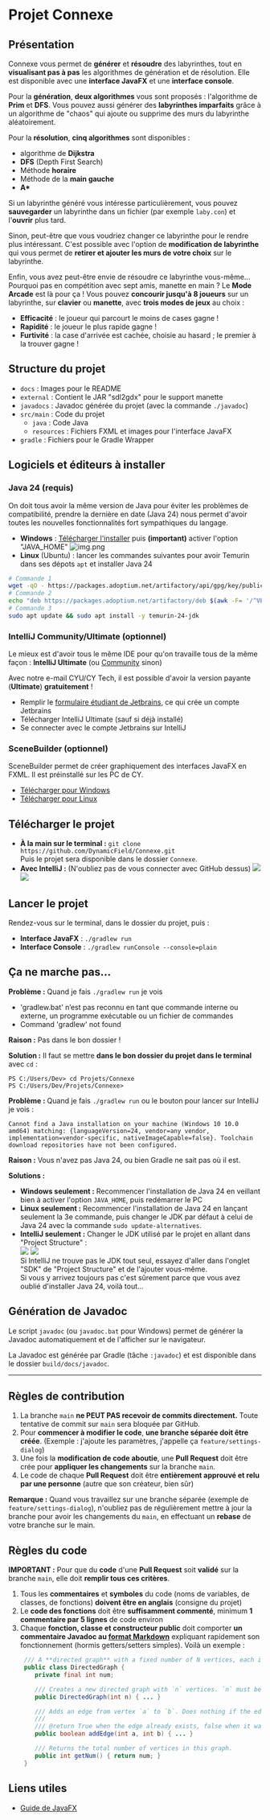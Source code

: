 # Projet Connexe

## Présentation

Connexe vous permet de **générer** et **résoudre** des labyrinthes, tout en **visualisant pas à pas**
les algorithmes de génération et de résolution. Elle est disponible avec une **interface JavaFX** et une **interface console**.

Pour la **génération**, **deux algorithmes** vous sont proposés : l'algorithme de **Prim** et **DFS**. Vous pouvez aussi
générer des **labyrinthes imparfaits** grâce à un algorithme de "chaos" qui ajoute ou supprime des murs du labyrinthe aléatoirement.

Pour la **résolution**, **cinq algorithmes** sont disponibles :
- algorithme de **Dijkstra**
- **DFS** (Depth First Search)
- Méthode **horaire**
- Méthode de la **main gauche**
- **A&ast;**

Si un labyrinthe généré vous intéresse particulièrement, vous pouvez **sauvegarder** un labyrinthe
dans un fichier (par exemple `laby.con`) et l'**ouvrir** plus tard.

Sinon, peut-être que vous voudriez changer ce labyrinthe pour le rendre plus intéressant. C'est possible avec l'option
de **modification de labyrinthe** qui vous permet de **retirer et ajouter les murs de votre choix** sur le labyrinthe.

Enfin, vous avez peut-être envie de résoudre ce labyrinthe vous-même... Pourquoi pas en compétition avec sept amis, manette en main ? 
Le **Mode Arcade** est là pour ça ! Vous pouvez **concourir jusqu'à 8 joueurs** sur un labyrinthe, sur **clavier** ou **manette**, avec **trois modes de jeux** au choix :
- **Efficacité** : le joueur qui parcourt le moins de cases gagne !
- **Rapidité** : le joueur le plus rapide gagne !
- **Furtivité** : la case d'arrivée est cachée, choisie au hasard ; le premier à la trouver gagne !

## Structure du projet

- `docs` : Images pour le README
- `external` : Contient le JAR "sdl2gdx" pour le support manette
- `javadocs` : Javadoc générée du projet (avec la commande `./javadoc`)
- `src/main` : Code du projet
  - `java` : Code Java
  - `resources` : Fichiers FXML et images pour l'interface JavaFX
- `gradle` : Fichiers pour le Gradle Wrapper

## Logiciels et éditeurs à installer

### Java 24 (requis)
On doit tous avoir la même version de Java pour éviter les problèmes de compatibilité, prendre la dernière en date (Java 24)
nous permet d'avoir toutes les nouvelles fonctionnalités fort sympathiques du langage.

- **Windows** : [Télécharger l'installer](https://github.com/adoptium/temurin24-binaries/releases/download/jdk-24%2B36/OpenJDK24U-jdk_x64_windows_hotspot_24_36.msi) 
 puis **(important)** activer l'option "JAVA_HOME" ![img.png](docs/jdk_win_javahome.png)
- **Linux** (Ubuntu) : lancer les commandes suivantes pour avoir Temurin dans ses dépots `apt` et installer Java 24
```bash
# Commande 1
wget -qO - https://packages.adoptium.net/artifactory/api/gpg/key/public | sudo gpg --dearmor | sudo tee /etc/apt/trusted.gpg.d/adoptium.gpg > /dev/null
# Commande 2
echo "deb https://packages.adoptium.net/artifactory/deb $(awk -F= '/^VERSION_CODENAME/{print$2}' /etc/os-release) main" | sudo tee /etc/apt/sources.list.d/adoptium.list
# Commande 3
sudo apt update && sudo apt install -y temurin-24-jdk
```

### IntelliJ Community/Ultimate (optionnel)
Le mieux est d'avoir tous le même IDE pour qu'on travaille tous de la même façon : **IntelliJ Ultimate** (ou [Community](https://www.jetbrains.com/idea/download/?section=windows#community-edition) sinon)

Avec notre e-mail CYU/CY Tech, il est possible d'avoir la version payante (**Ultimate**) **gratuitement** !
- Remplir le [formulaire étudiant de Jetbrains](https://www.jetbrains.com/shop/eform/students), ce qui crée un compte Jetbrains
- Télécharger IntelliJ Ultimate (sauf si déjà installé)
- Se connecter avec le compte Jetbrains sur IntelliJ

### SceneBuilder (optionnel)

SceneBuilder permet de créer graphiquement des interfaces JavaFX en FXML. Il est préinstallé
sur les PC de CY.

- [Télécharger pour Windows](https://gluonhq.com/products/scene-builder/thanks/?dl=https://download2.gluonhq.com/scenebuilder/RC/24.0.0-RC1/install/win/SceneBuilder-24.0.0-RC1.msi)
- [Télécharger pour Linux](https://gluonhq.com/products/scene-builder/thanks/?dl=https://download2.gluonhq.com/scenebuilder/RC/24.0.0-RC1/install/linux/SceneBuilder-24.0.0-RC1.deb)


## Télécharger le projet

- **À la main sur le terminal :** `git clone https://github.com/DynamicField/Connexe.git`  
  Puis le projet sera disponible dans le dossier `Connexe`.
- **Avec IntelliJ :** (N'oubliez pas de vous connecter avec GitHub dessus)
  ![](docs/intellij_clone1.png)
  ![](docs/intellij_clone2.png)


## Lancer le projet

Rendez-vous sur le terminal, dans le dossier du projet, puis :
  - **Interface JavaFX** : `./gradlew run`
  - **Interface Console** : `./gradlew runConsole --console=plain`

## Ça ne marche pas...

**Problème :** Quand je fais `./gradlew run` je vois
- 'gradlew.bat' n’est pas reconnu en tant que commande interne
ou externe, un programme exécutable ou un fichier de commandes 
- Command 'gradlew' not found

**Raison :** Pas dans le bon dossier !

**Solution :** Il faut se mettre **dans le bon dossier du projet dans le terminal** avec `cd` :
```
PS C:/Users/Dev> cd Projets/Connexe
PS C:/Users/Dev/Projets/Connexe>
```

**Problème :** Quand je fais `./gradlew run` ou le bouton pour lancer sur IntelliJ je vois :
```
Cannot find a Java installation on your machine (Windows 10 10.0 amd64) matching: {languageVersion=24, vendor=any vendor, implementation=vendor-specific, nativeImageCapable=false}. Toolchain download repositories have not been configured.
```

**Raison :** Vous n'avez pas Java 24, ou bien Gradle ne sait pas où il est.

**Solutions :**
- **Windows seulement :** Recommencer l'installation de Java 24 en veillant bien 
  à activer l'option `JAVA_HOME`, puis redémarrer le PC
- **Linux seulement :** Recommencer l'installation de Java 24 en lançant seulement la 3e commande, puis
  changer le JDK par défaut à celui de Java 24 avec la commande `sudo update-alternatives`.
- **IntelliJ seulement :** Changer le JDK utilisé par le projet en allant dans "Project Structure" :  
  ![](docs/intellij_proj_structure.png) ![](docs/intellij_java_sdk.png)    
  Si IntelliJ ne trouve pas le JDK tout seul, essayez d'aller dans l'onglet "SDK" de "Project Structure" et 
  de l'ajouter vous-même.   
  Si vous y arrivez toujours pas c'est sûrement parce que vous 
  avez oublié d'installer Java 24, voilà tout...
  

## Génération de Javadoc

Le script `javadoc` (ou `javadoc.bat` pour Windows) permet de générer la Javadoc automatiquement et de l'afficher
sur le navigateur. 

La Javadoc est générée par Gradle (tâche `:javadoc`) et est disponible dans le dossier `build/docs/javadoc`.

----

## Règles de contribution

1. La branche `main` **ne PEUT PAS recevoir de commits directement.** Toute tentative de commit sur `main` sera bloquée par GitHub.
2. Pour **commencer à modifier le code**, **une branche séparée doit être créée**. (Exemple : j'ajoute les paramètres, j'appelle ça `feature/settings-dialog`)
3. Une fois la **modification de code aboutie**, une **Pull Request** doit être crée pour **appliquer les changements** sur la branche `main`.
4. Le code de chaque **Pull Request** doit être **entièrement approuvé et relu par une personne** (autre que son créateur, bien sûr)

**Remarque :** Quand vous travaillez sur une branche séparée (exemple de `feature/settings-dialog`), n'oubliez pas de régulièrement mettre à jour la branche pour avoir les changements du `main`, en effectuant un **rebase** de votre branche sur le main.

## Règles du code

**IMPORTANT :** Pour que du **code** d'une **Pull Request** soit **validé** sur la branche `main`, elle doit **remplir tous ces critères**.

1. Tous les **commentaires** et **symboles** du code (noms de variables, de classes, de fonctions) **doivent être en anglais** (consigne du projet)
2. Le **code des fonctions** doit être **suffisamment commenté**, minimum **1 commentaire par 5 lignes** de code environ
3. Chaque **fonction, classe et constructeur public** doit comporter **un commentaire Javadoc au [format Markdown](https://docs.oracle.com/en/java/javase/23/javadoc/using-markdown-documentation-comments.html)** expliquant rapidement son fonctionnement (hormis getters/setters simples). Voilà un exemple :
    ```java
     /// A **directed graph** with a fixed number of N vertices, each identified by an integer (`int`) index from 0 to N.
     public class DirectedGraph {
        private final int num;
    
        /// Creates a new directed graph with `n` vertices. `n` must be positive. 
        public DirectedGraph(int n) { ... }
    
        /// Adds an edge from vertex `a` to `b`. Does nothing if the edge already exists.
        ///
        /// @return True when the edge already exists, false when it was created
        public boolean addEdge(int a, int b) { ... }
    
        /// Returns the total number of vertices in this graph.
        public int getNum() { return num; }
     }
    ```

## Liens utiles

- [Guide de JavaFX](https://fxdocs.github.io/docs/html5/)